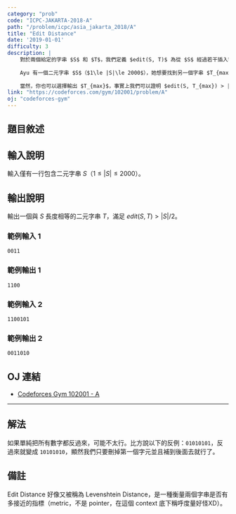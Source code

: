 ```yaml
---
category: "prob"
code: "ICPC-JAKARTA-2018-A"
path: "/problem/icpc/asia_jakarta_2018/A"
title: "Edit Distance"
date: '2019-01-01'
difficulty: 3
description: |
    對於兩個給定的字串 $S$ 和 $T$，我們定義 $edit(S, T)$ 為從 $S$ 經過若干插入字元、修改字元、刪除字元等操作後得到 $T$ 所需要的最少步數。
    
    Ayu 有一個二元字串 $S$（$1\le |S|\le 2000$），她想要找到另一個字串 $T_{max}$ 使得 $edit(S, T_{max})$ 最大。即對於所有與 $S$ 等長的 $T$，$edit(S, T_{max})\ge edit(S, T)$。不過呢，為了讓事情變得簡單些，她希望你能夠幫她的忙，找到任何一個與 $S$ 長度相同的字串 $T$，只要 $edit(S, T) > |S|/2$ 即可。
    
    當然，你也可以選擇輸出 $T_{max}$，事實上我們可以證明 $edit(S, T_{max}) > |S|/2$。這也保證了對於任意輸入一定有解。
link: "https://codeforces.com/gym/102001/problem/A"
oj: "codeforces-gym"
---
```


## 題目敘述

<showvariable varname="description"></showvariable>

## 輸入說明

輸入僅有一行包含二元字串 $S$（$1\le |S|\le 2000$）。

## 輸出說明

輸出一個與 $S$ 長度相等的二元字串 $T$，滿足 $edit(S, T) > |S|/2$。

### 範例輸入 1

```
0011
```

### 範例輸出 1

```
1100
```

### 範例輸入 2

```
1100101
```

### 範例輸出 2

```
0011010
```


## OJ 連結

* [Codeforces Gym 102001 - A](https://codeforces.com/gym/102001/problem/A)


---

## 解法

如果單純把所有數字都反過來，可能不太行。比方說以下的反例：`01010101`，反過來就變成 `10101010`，顯然我們只要刪掉第一個字元並且補到後面去就行了。


## 備註

Edit Distance 好像又被稱為 Levenshtein Distance，是一種衡量兩個字串是否有多接近的指標（metric，不是 pointer，在這個 context 底下稱呼度量好怪XD）。
